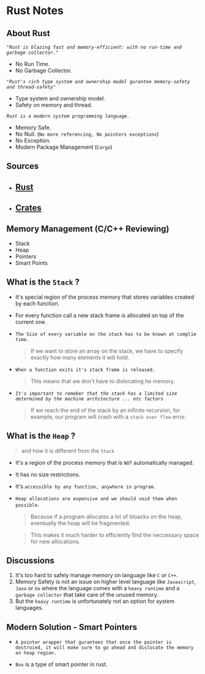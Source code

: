 # Rust Notes

## About Rust

*`"Rust is blazing fast and memory-efficient: with no run-time and garbage collector."`*

- No Run Time.
- No Garbage Collector.

*`"Rust's rich type system and ownership model gurantee memory-safety and thread-safety"`*

- Type system and ownership model.
- Safety on memory and thread.

*`Rust is a modern system programming language.`*

- Memory Safe.
- No Null. (`No more referencing, No pointers exceptions`)
- No Exception. 
- Modern Package Management (`Cargo`)

## Sources

- ## [Rust](https://doc.rust-lang.org/book/title-page.html)
- ## [Crates](https://crates.io/)

## Memory Management (C/C++ Reviewing)

- Stack
- Heap
- Pointers
- Smart Points

## What is the `Stack` ?

- It's special region of the process memory that stores variables created by each function.

- For every function call a new stack frame is allocated on top of the current one.

- `The Size of every variable on the stack has to be known at complie time.`
  > If we want to store an array on the stack, we have to specify exactly how many elements it will hold.

- `When a function exits it's stack frame is released.`
  > This means that we don't have to dislocating he memory.

- *`It's important to remeber that the stack has a limited size determined by the machine architecture ... etc factors`*
  > If we reach the end of the stack by an infinite recursion, for example, our program will crash with a `stack over flow` error.

## What is the `Heap` ?
  > and how it is different from the `Stack`

- It's a region of the process memory that is `NOT` automatically managed.

- It has no size restrictions.
  
- It's `accessible by any function, anywhere in program`.

- `Heap allocations are expensive and we should void them when possible`.
  > Because if a program allocates a lot of bloacks on the heap, eventually the heap will be fragmented.

  > This makes it much harder to efficiently find the neccessary space for new allocations.

## Discussions
1. It's too hard to safely manage memory on language like `C` or `C++`.
2. Memory Safety is not an issue on higher level language like `Javascript`, `Java` or `Go` where the language comes with a `heavy runtime` and a `garbage collector` that take care of the unused memory.
3. But the `heavy runtime` is unfortunately not an option for system languages.

## Modern Solution - Smart Pointers
- `A pointer wrapper that gurantees that once the pointer is destroied, it will make sure to go ahead and dislocate the memory on heap region.`

- `Box` is a type of smart pointer in rust.